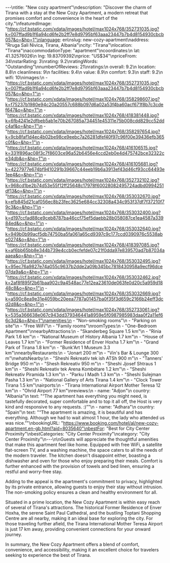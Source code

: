 ---\ntitle: "New cozy apartment"\ndescription: "Discover the charm of Tirana with a stay at the New Cozy Apartment, a modern retreat that promises comfort and convenience in the heart of the city."\nfeaturedImage: "https://cf.bstatic.com/xdata/images/hotel/max1024x768/352731035.jpg?k=007ffad9b1f6a94cd6fe2b2ff7e8d9795bf63aaa23447b7b4d8154930cbcb057&o=&hp=1"\nlanguage: en\nslug: new-cozy-apartment\naddress: "Rruga Sali Nivica, Tirana, Albania"\ncity: "Tirana"\nlocation: "Tirana"\naccommodationType: "apartment"\ncoordinates:\n  lat: 41.32576026\n  lng: 19.83709392\nprice: "US$34"\npriceFrom: 34\nstarRating: 3\nrating: 9.2\nratingWords: "Outstanding"\nnumberOfReviews: 21\nratings:\n  overall: 9.2\n  location: 8.8\n  cleanliness: 9\n  facilities: 9.4\n  value: 8.9\n  comfort: 9.3\n  staff: 9.2\n  wifi: 10\nimages:\n  - "https://cf.bstatic.com/xdata/images/hotel/max1024x768/352731035.jpg?k=007ffad9b1f6a94cd6fe2b2ff7e8d9795bf63aaa23447b7b4d8154930cbcb057&o=&hp=1"\n  - "https://cf.bstatic.com/xdata/images/hotel/max1024x768/358298607.jpg?k=f75237b1980e94c20a20557c688b097d6a02a53f4ba60acf671f8b7c3cdef647&o=&hp=1"\n  - "https://cf.bstatic.com/xdata/images/hotel/max1024x768/418381448.jpg?k=6fb4241e2dfbeb5ab1e70b267085a734451e45311e75b008cdd829cc52ddc4af&o=&hp=1"\n  - "https://cf.bstatic.com/xdata/images/hotel/max1024x768/358297654.jpg?k=9cb8faf1d4ec4b02be98ce9eebc7a26281dfef40f97c96f00e39436efb365c0f&o=&hp=1"\n  - "https://cf.bstatic.com/xdata/images/hotel/max1024x768/416106515.jpg?k=331f896ac08f3c7f8603ce96a52b6456e4ccd2eb0e4d475742bce32322ce34db&o=&hp=1"\n  - "https://cf.bstatic.com/xdata/images/hotel/max1024x768/416105681.jpg?k=4227977e674bf9410291b39667c44eeb19b6a3913ef43d46cf93cc64493e1ee4&o=&hp=1"\n  - "https://cf.bstatic.com/xdata/images/hotel/max1024x768/352732102.jpg?k=968cd1be2b74d53e55f12ff25648c17978f60028082495724adbd0994251df13&o=&hp=1"\n  - "https://cf.bstatic.com/xdata/images/hotel/max1024x768/353032670.jpg?k=efb845d21caf056ec8b23fec3625e684cc32308a434c953f37df7f37210f79c3&o=&hp=1"\n  - "https://cf.bstatic.com/xdata/images/hotel/max1024x768/353032400.jpg?k=d197ccfad88ce9ceb8787ba46ccf75ef5daebb28b058087ce1ea4587a33984ed&o=&hp=1"\n  - "https://cf.bstatic.com/xdata/images/hotel/max1024x768/353032640.jpg?k=949b0b99acf5db74750ba5fa061a65cd9397c9c177ccd0390976c5538abe0274&o=&hp=1"\n  - "https://cf.bstatic.com/xdata/images/hotel/max1024x768/418397085.jpg?k=af6bb65bb8e344b739e4ccb0ecfefde07c21f0dda97e839570ad7b87034aaaea&o=&hp=1"\n  - "https://cf.bstatic.com/xdata/images/hotel/max1024x768/353032495.jpg?k=95ec76a9827e74a055c9637b2dde2a09b345bc7818430958a9ecf96dce07da9a&o=&hp=1"\n  - "https://cf.bstatic.com/xdata/images/hotel/max1024x768/353032462.jpg?k=2af8f895f2b61baa902c9a4548ac77e12ea23610de063fe0d20c5a959d1848c8&o=&hp=1"\n  - "https://cf.bstatic.com/xdata/images/hotel/max1024x768/353032669.jpg?k=a590c8ea9e31e4059bc20eea7787a01457ba0f35f3d659c2166b24eff3dcd2d8&o=&hp=1"\n  - "https://cf.bstatic.com/xdata/images/hotel/max1024x768/352733061.jpg?k=535a366638e067c943dd379346441a8959e5f0987985983daa0f2a11ef66c3d2&o=&hp=1"\namenities:\n  - "Non-smoking rooms"\n  - "Parking on site"\n  - "Free WiFi"\n  - "Family rooms"\nroomTypes:\n  - "One-Bedroom Apartment"\nnearbyAttractions:\n  - "Skanderbeg Square 1.5 km"\n  - "Rinia Park 1.6 km"\n  - "National Museum of History Albania 1.7 km"\n  - "House of Leaves 1.7 km"\n  - "Former Residence of Enver Hoxha 1.7 km"\n  - "Grand Park of Tirana 1.8 km"\n  - "Bunk'Art 1 Museum 3.3 km"\nnearbyRestaurants:\n  - "Jonart 200 m"\n  - "Vin's Bar & Lounge 300 m"\nwhatsNearby:\n  - "Sheshi Rekreativ tek ish ATSh 900 m"\n  - "Tanners' Bridge 950 m"\n  - "Shesh Rekreativ 950 m"\n  - "Sheshi Jjosef Shtraus 1 km"\n  - "Sheshi Rekreativ tek Arena Kombëtare 1.2 km"\n  - "Sheshi Rekreativ Piramida 1.3 km"\n  - "Parku I Madh 1.3 km"\n  - "Sheshi Sulejman Pasha 1.3 km"\n  - "National Gallery of Arts Tirana 1.4 km"\n  - "Clock Tower Tirana 1.5 km"\nairports:\n  - "Tirana International Airport Mother Teresa 12 km"\n  - "Ohrid Airport 77 km"\nreviews:\n  - name: "Adjon"\n    country: "Albania"\n    text: "“The apartment has everything you might need, is tastefully decorated, super comfortable and to top it all off, the Host is very kind and responsive to any requests. :)”"\n  - name: "Adhara"\n    country: "Spain"\n    text: "“The apartment is amazing, it is beautiful and has everything.
Although we had to wait almost 1 hour, the lady who attended us was nice.”"\nbookingURL: "https://www.booking.com/hotel/al/new-cozy-apartment.en-gb.html?aid=8035640"\nbestFor: "Best for City Center Proximity"\nbestCategories: "City Center Proximity"\ncategory: "City Center Proximity"\n---\n\nGuests will appreciate the thoughtful amenities that make this apartment feel like home. Equipped with free WiFi, a satellite flat-screen TV, and a washing machine, the space caters to all the needs of the modern traveler. The kitchen doesn't disappoint either, boasting a dishwasher and oven for those who enjoy preparing their meals. Comfort is further enhanced with the provision of towels and bed linen, ensuring a restful and worry-free stay.

Adding to the appeal is the apartment's commitment to privacy, highlighted by its private entrance, allowing guests to enjoy their stay without intrusion. The non-smoking policy ensures a clean and healthy environment for all.

Situated in a prime location, the New Cozy Apartment is within easy reach of several of Tirana's attractions. The historical Former Residence of Enver Hoxha, the serene Saint Paul Cathedral, and the bustling Toptani Shopping Centre are all nearby, making it an ideal base for exploring the city. For those traveling further afield, the Tirana International Mother Teresa Airport is just 17 km away, providing convenient connections for your onward journey.

In summary, the New Cozy Apartment offers a blend of comfort, convenience, and accessibility, making it an excellent choice for travelers seeking to experience the best of Tirana.